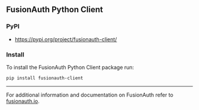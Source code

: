 ## FusionAuth Python Client

### PyPI
* https://pypi.org/project/fusionauth-client/

### Install
To install the FusionAuth Python Client package run:

```bash
pip install fusionauth-client
```

----

For additional information and documentation on FusionAuth refer to [fusionauth.io](https://fusionauth.io).
